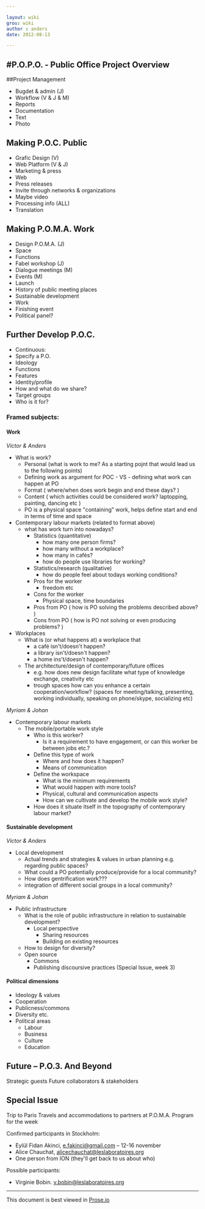 ```yaml
---

layout: wiki  
grou: wiki  
author : anders  
date: 2012-08-13  

---
```


#P.O.P.O. - Public Office Project Overview
-----  

##Project Management

* Bugdet & admin (J)
* Workflow (V & J & M)
* Reports
* Documentation
* Text
* Photo

## Making P.O.C. Public

* Grafic Design (V)
* Web Platform (V & J)
* Marketing & press
* Web
* Press releases
* Invite through networks & organizations
* Maybe video
* Processing info (ALL)
* Translation

## Making P.O.M.A. Work

* Design P.O.M.A. (J)
* Space
* Functions
* Fabel workshop (J)
* Dialogue meetings (M)
* Events (M)
* Launch
* History of public meeting places
* Sustainable development
* Work
* Finishing event
* Political panel?

## Further Develop P.O.C.

* Continuous:
* Specify a P.O.
* Ideology
* Functions
* Features
* Identity/profile
* How and what do we share?
* Target groups
* Who is it for?

### Framed subjects:

#### Work

*Victor & Anders*

* What is work?
	* Personal (what is work to me? As a starting pojnt that would lead us to the following points)
	* Defining work as argument for POC - VS -  defining what work can happen at PO
	* Format ( where/when does work begin and end these days? )
	* Content ( which activities could be considered work? laptopping, painting, dancing etc )
	* PO is a physical space "containing" work, helps define start and end in terms of time and space
* Contemporary labour markets (related to format above)
	* what has work turn into nowadays?
		* Statistics (quantitative)
			* how many one person firms?
			* how many without a workplace?
			* how many in cafés?
			* how do people use libraries for working?
		* Statistics/research (qualitative)
			* how do people feel about todays working conditions?
		* Pros for the worker
			* freedom etc
		* Cons for the worker
			* Physical space, time boundaries
		* Pros from PO ( how is PO solving the problems described above? )
		* Cons from PO ( how is PO not solving or even producing problems? )
* Workplaces
	* What is (or what happens at) a workplace that
		* a café isn't/doesn't happen?
		* a library isn't/doesn't happen?
		* a home ins't/doesn't happen?
	* The architecture/design of contemporary/future offices
		* e.g. how does new design facilitate what type of knowledge exchange, creativity etc
		* trough spaces how can you enhance a certain cooperation/workflow? (spaces for meeting/talking, presenting, working individually, speaking on phone/skype, socializing etc)

*Myriam & Johan*

* Contemporary labour markets
	* The mobile/portable work style
		* Who is this worker?
			* Is it a requirement to have engagement, or can this worker be between jobs etc.?
		* Define this type of work
			* Where and how does it happen?
			* Means of communication
		* Define the workspace
			* What is the minimum requirements
			* What would happen with more tools?
			* Physical, cultural and communication aspects
			* How can we cultivate and develop the mobile work style?
		* How does it situate itself in the topography of contemporary labour market?

#### Sustainable development

*Victor & Anders*

* Local development
	* Actual trends and strategies & values in urban planning e.g. regarding public spaces?
	* What could a PO potentially produce/provide for a local community?
	* How does gentrification work???
	* integration of different social groups in a local community?

*Myriam & Johan*

* Public infrastructure
	* What is the role of public infrastructure in relation to sustainable development?
		* Local perspective
			* Sharing resources
			* Building on existing resources
	* How to design for diversity?
	* Open source
		* Commons
		* Publishing discoursive practices (Special Issue, week 3)

#### Political dimensions
* Ideology & values
* Cooperation
* Publicness/commons
* Diversity etc.
* Political areas
	* Labour
	* Business
	* Culture
	* Education

## Future – P.O.3. And Beyond

Strategic guests
Future collaborators & stakeholders

## Special Issue
Trip to Paris 
Travels and accommodations to partners at P.O.M.A.
Program for the week

Confirmed participants in Stockholm:

* Eylül Fidan Akinci, <e.fakinci@gmail.com> – 12-16 november  
* Alice Chauchat, <alicechauchat@leslaboratoires.org>
* One person from ION (they'll get back to us about who)  

Possible participants:  

* Virginie Bobin. <v.bobin@leslaboratoires.org>  

------
This document is best viewed in [Prose.io](http://prose.io/#dilettant/thepublicoffice/blob/master/wiki/postit-session-draft.md)  